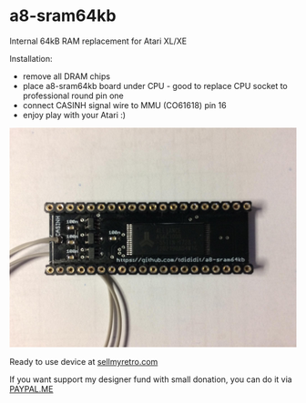 # a8-sram64kb
 Internal 64kB RAM replacement for Atari XL/XE

Installation:
- remove all DRAM chips
- place a8-sram64kb board under CPU - good to replace CPU socket to professional round pin one 
- connect CASINH signal wire to MMU (CO61618) pin 16
- enjoy play with your Atari :)

![SRAM64KB](a8-sram64kb.jpg)

Ready to use device at [sellmyretro.com](https://www.sellmyretro.com/offer/details/41009)

If you want support my designer fund with small donation, you can do it via [PAYPAL.ME](https://www.paypal.me/tdididit)
